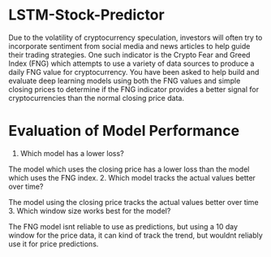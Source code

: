 # LSTM-Stock-Predictor

Due to the volatility of cryptocurrency speculation, investors will often try to incorporate sentiment from social media and news articles to help guide their trading strategies. One such indicator is the Crypto Fear and Greed Index (FNG) which attempts to use a variety of data sources to produce a daily FNG value for cryptocurrency. You have been asked to help build and evaluate deep learning models using both the FNG values and simple closing prices to determine if the FNG indicator provides a better signal for cryptocurrencies than the normal closing price data.


# Evaluation of Model Performance
1. Which model has a lower loss?

The model which uses the closing price has a lower loss than the model which uses the FNG index.
2. Which model tracks the actual values better over time?

The model using the closing price tracks the actual values better over time
3. Which window size works best for the model?

The FNG model isnt reliable to use as predictions, but using a 10 day window for the price data, it can kind of track the trend, but wouldnt reliably use it for price predictions.